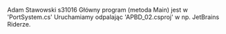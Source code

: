 Adam Stawowski s31016
Główny program (metoda Main) jest w 'PortSystem.cs'
Uruchamiamy odpalając 'APBD_02.csproj' w np. JetBrains Riderze.
